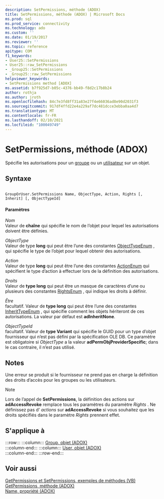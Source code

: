 ```yaml
---
description: SetPermissions, méthode (ADOX)
title: SetPermissions, méthode (ADOX) | Microsoft Docs
ms.prod: sql
ms.prod_service: connectivity
ms.technology: ado
ms.custom: ''
ms.date: 01/19/2017
ms.reviewer: ''
ms.topic: reference
apitype: COM
f1_keywords:
- User25::SetPermissions
- User25::raw_SetPermissions
- _Group25::SetPermissions
- _Group25::raw_SetPermissions
helpviewer_keywords:
- SetPermissions method [ADOX]
ms.assetid: b7f925d7-b05c-4376-bb49-f8d2c17b8b24
author: rothja
ms.author: jroth
ms.openlocfilehash: 84c7e3fd8ff31a83e27f4e66036ad8e90d2031f3
ms.sourcegitcommit: 917df4ffd22e4a229af7dc481dcce3ebba0aa4d7
ms.translationtype: MT
ms.contentlocale: fr-FR
ms.lasthandoff: 02/10/2021
ms.locfileid: "100049749"
---
```

# <a name="setpermissions-method-adox"></a>SetPermissions, méthode (ADOX)
Spécifie les autorisations pour un [groupe](./group-object-adox.md) ou un [utilisateur](./user-object-adox.md) sur un objet.  
  
## <a name="syntax"></a>Syntaxe  
  
```  
  
GroupOrUser.SetPermissions Name, ObjectType, Action, Rights [, Inherit] [, ObjectTypeId]  
```  
  
#### <a name="parameters"></a>Paramètres  
 *Nom*  
 Valeur de **chaîne** qui spécifie le nom de l’objet pour lequel les autorisations doivent être définies.  
  
 *ObjectType*  
 Valeur de type **long** qui peut être l’une des constantes [ObjectTypeEnum](./objecttypeenum.md) , qui spécifie le type de l’objet pour lequel obtenir des autorisations.  
  
 *Action*  
 Valeur de type **long** qui peut être l’une des constantes [ActionEnum](./actionenum.md) qui spécifient le type d’action à effectuer lors de la définition des autorisations.  
  
 *Droits*  
 Valeur de **type long** qui peut être un masque de caractères d’une ou plusieurs des constantes [RightsEnum](./rightsenum.md) , qui indique les droits à définir.  
  
 *Être*  
 facultatif. Valeur de **type long** qui peut être l’une des constantes [InheritTypeEnum](./inherittypeenum.md) , qui spécifie comment les objets hériteront de ces autorisations. La valeur par défaut est **adInheritNone**.  
  
 *ObjectTypeId*  
 facultatif. Valeur de **type Variant** qui spécifie le GUID pour un type d’objet fournisseur qui n’est pas défini par la spécification OLE DB. Ce paramètre est obligatoire si *ObjectType* a la valeur **adPermObjProviderSpecific**; dans le cas contraire, il n’est pas utilisé.  
  
## <a name="remarks"></a>Notes  
 Une erreur se produit si le fournisseur ne prend pas en charge la définition des droits d’accès pour les groupes ou les utilisateurs.  
  
> [!NOTE]
>  Lors de l’appel de **SetPermissions**, la définition des actions sur **adAccessRevoke** remplace tous les paramètres du paramètre *Rights* . Ne définissez pas d' *actions* sur **adAccessRevoke** si vous souhaitez que les droits spécifiés dans le paramètre *Rights* prennent effet.  
  
## <a name="applies-to"></a>S'applique à  

:::row:::
    :::column:::
        [Group, objet (ADOX)](./group-object-adox.md)  
    :::column-end:::
    :::column:::
        [User, objet (ADOX)](./user-object-adox.md)  
    :::column-end:::
:::row-end:::

## <a name="see-also"></a>Voir aussi  
 [GetPermissions et SetPermissions, exemples de méthodes (VB)](./getpermissions-and-setpermissions-methods-example-vb.md)   
 [GetPermissions, méthode (ADOX)](./getpermissions-method-adox.md)   
 [Name, propriété (ADOX)](./name-property-adox.md)